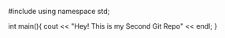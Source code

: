 #include<iostram>
using namespace std;

int main(){
cout << "Hey! This is my Second Git Repo" << endl;
}
